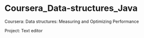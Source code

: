 # Coursera_Data-structures_Java
Coursera: Data structures: Measuring and Optimizing Performance

Project: Text editor
